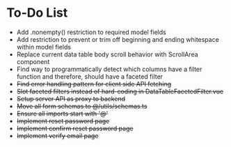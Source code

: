 # To-Do List
- Add .nonempty() restriction to required model fields
- Add restriction to prevent or trim off beginning and ending whitespace within model fields
- Replace current data table body scroll behavior with ScrollArea component
- Find way to programmatically detect which columns have a filter function and therefore, should have a faceted filter
- ~~Find error handling pattern for client side API fetching~~
- ~~Slot faceted filters instead of hard-coding in DataTableFacetedFilter.vue~~
- ~~Setup server API as proxy to backend~~
- ~~Move all form schemas to @/utils/schemas.ts~~
- ~~Ensure all imports start with '@'~~
- ~~Implement reset password page~~
- ~~Implement confirm reset password page~~
- ~~Implement verify email page~~
